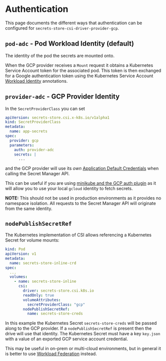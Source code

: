 # Authentication

This page documents the different ways that authentication can be configured for
`secrets-store-csi-driver-provider-gcp`.

## `pod-adc` - Pod Workload Identity (default)

The identity of the pod the secrets are mounted onto.

When the GCP provider receives a `Mount` request it obtains a Kubernetes
Service Account token for the associated pod. This token is then exchanged for
a Google authentication token using the Kubernetes Service Account [Workload
Identity](https://cloud.google.com/kubernetes-engine/docs/how-to/workload-identity)
annotations.

## `provider-adc` - GCP Provider Identity

In the `SecretProviderClass` you can set

```yaml
apiVersion: secrets-store.csi.x-k8s.io/v1alpha1
kind: SecretProviderClass
metadata:
  name: app-secrets
spec:
  provider: gcp
  parameters:
    auth: provider-adc
    secrets: |
      ...
```

and the GCP provider will use its _own_
[Application Default Credentials](https://cloud.google.com/docs/authentication/production)
when calling the Secret Manager API.

This can be useful if you are using
[minikube and the GCP auth plugin](https://minikube.sigs.k8s.io/docs/handbook/addons/gcp-auth/)
as it will allow you to use your local `gcloud` identity to fetch secrets.

**NOTE:** This should not be used in production environments as it provides no
namespace isolation. All requests to the Secret Manager API will originate from
the same identity.

## `nodePublishSecretRef`

The Kubernetes implementation of CSI allows referencing a Kubernetes Secret for
volume mounts:

```yaml
kind: Pod
apiVersion: v1
metadata:
  name: secrets-store-inline-crd
spec:
  ...
  volumes:
    - name: secrets-store-inline
      csi:
        driver: secrets-store.csi.k8s.io
        readOnly: true
        volumeAttributes:
          secretProviderClass: "gcp"
        nodePublishSecretRef:
          name: secrets-store-creds
```

In this example the Kubernetes Secret `secrets-store-creds` will be passed along
to the GCP provider. If a `nodePublishSecretRef` is present then the drive will
use that identity. The Kubernetes Secret must have a key `key.json` with a value
of an exported GCP service account credential.

This may be useful in on-prem or multi-cloud environments, but in general it is
better to use
[Workload Federation](https://cloud.google.com/iam/docs/workload-identity-federation)
instead.
